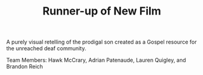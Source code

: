 ﻿---
title: Runner-up of New Film
intro: Grace Has a Home
---
A purely visual retelling of the prodigal son created as a Gospel resource for the unreached deaf community.

Team Members: Hawk McCrary, Adrian Patenaude, Lauren Quigley, and Brandon Reich




